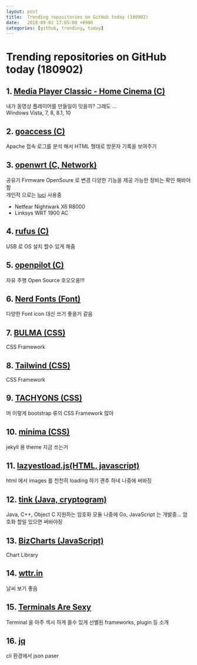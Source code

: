 ```yaml
---
layout: post
title:  Trending repositories on GitHub today (180902)
date:   2018-09-02 17:05:00 +0900
categories: [github, trending, today]
---
```

# Trending repositories on GitHub today (180902)

## 1. [Media Player Classic - Home Cinema (C)](https://github.com/clsid2/mpc-hc)

내가 동영상 플레이어를 만들일이 잇을까? 그래도 ...<br>
Windows Vista, 7, 8, 8.1, 10

## 2. [goaccess (C)](https://github.com/allinurl/goaccess)

Apache 접속 로그를 분석 해서 HTML 형태로 방문자 기록을 보여주기

## 3. [openwrt (C, Network)](https://github.com/openwrt/openwrt)

공유기 Firmware OpenSoure 로 변경 다양한 기능을 제공 가능한 장비는 확인 해바야함 <br>
개인적 으로는 [luci](https://github.com/openwrt/luci) 사용중

* Netfear Nightwark X6 R8000
* Linksys WRT 1900 AC

## 4. [rufus (C)](https://github.com/pbatard/rufus)

USB 로 OS 설치 할수 있게 해줌

## 5. [openpilot (C)](https://github.com/commaai/openpilot)

자유 주행 Open Source 호오오옹!!!

## 6. [Nerd Fonts (Font)](https://github.com/ryanoasis/nerd-fonts)

다양한 Font icon 대신 쓰기 좋을거 같음

## 7. [BULMA (CSS)](https://github.com/jgthms/bulma)

CSS Framework

## 8. [Tailwind (CSS)](https://github.com/tailwindcss/tailwindcss)

CSS Framework

## 9. [TACHYONS (CSS)](https://github.com/tachyons-css/tachyons)

머 이렇게 bootstrap 류의 CSS Framework 많아

## 10. [minima (CSS)](https://github.com/jekyll/minima)

jekyll 용 theme 지금 쓰는거

## 11. [lazyestload.js(HTML, javascript)](https://github.com/Paul-Browne/lazyestload.js)

html 에서 images 를 천천히 loading 하기 괜추 하네 나중에 써바징

## 12. [tink (Java, cryptogram)](https://github.com/google/tink)

Java, C++, Object C 지원하는 암호화 모듈 나중에 Go, JavaScript 는 개발중... 암호화 할일 있으면 써바야징

## 13. [BizCharts (JavaScript)](https://github.com/alibaba/BizCharts)

Chart Library

## 14. [wttr.in](https://github.com/chubin/wttr.in)

날씨 보기 좋음

## 15. [Terminals Are Sexy](https://github.com/k4m4/terminals-are-sexy)

Terminal 을 아주 섹시 하게 쓸수 있게 선별된 frameworks, plugin 등 소개

## 16. [jq](https://github.com/stedolan/jq)
cli 환경에서 json paser